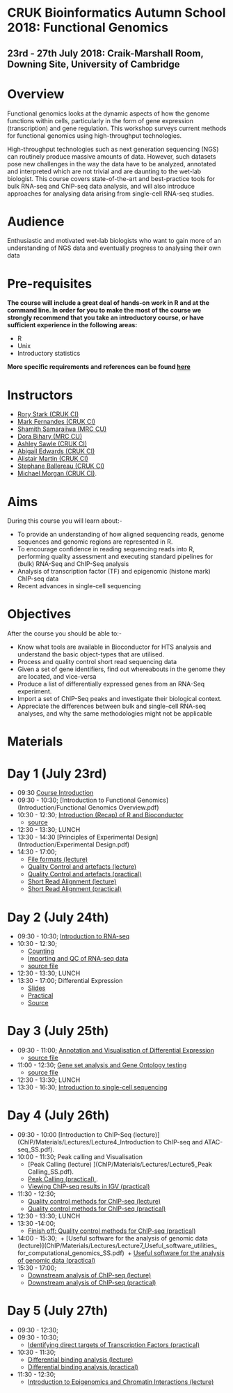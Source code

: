 # CRUK Bioinformatics Autumn School 2018: Functional Genomics

## 23rd - 27th July 2018: Craik-Marshall Room, Downing Site, University of Cambridge

# Overview

Functional genomics looks at the dynamic aspects of how the genome functions within cells,
particularly in the form of gene expression (transcription) and gene regulation. This workshop surveys
current methods for functional genomics using high-throughput technologies. 

High-throughput technologies such as next generation sequencing (NGS) can routinely produce massive amounts of data. However, such datasets pose new challenges in the way the data have to be analyzed, annotated and interpreted which are not trivial and are daunting to the wet-lab biologist. This course covers state-of-the-art and best-practice tools for bulk RNA-seq and ChIP-seq data analysis, and will also introduce approaches for analysing data arising from single-cell RNA-seq studies.

# Audience

Enthusiastic and motivated wet-lab biologists who want to gain more of an understanding of NGS data and eventually progress to analysing their own data

# Pre-requisites

**The course will include a great deal of hands-on work in R and at the command line. In order for you to make the most of the course we strongly recommend that you take an introductory course, or have sufficient experience in the following areas:**

- R
- Unix
- Introductory statistics

**More specific requirements and references can be found [here](http://www.cruk.cam.ac.uk/bioinformatics-summer-school-prerequisites)**


# Instructors

- [Rory Stark (CRUK CI)](http://www.cruk.cam.ac.uk/core-facilities/bioinformatics-core)
- [Mark Fernandes (CRUK CI)](http://www.cruk.cam.ac.uk/core-facilities/bioinformatics-core)
- [Shamith Samarajiwa (MRC CU)](http://www.mrc-cu.cam.ac.uk/research/Shamith-Samarajiwa-folder)
- [Dora Bihary (MRC CU)](http://www.mrc-cu.cam.ac.uk/research/Shamith-Samarajiwa-folder)
- [Ashley Sawle (CRUK CI)](http://www.cruk.cam.ac.uk/core-facilities/bioinformatics-core)
- [Abigail Edwards (CRUK CI)](http://www.cruk.cam.ac.uk/core-facilities/bioinformatics-core)
- [Alistair Martin (CRUK CI)](http://www.cruk.cam.ac.uk/research-groups/caldas-group)
- [Stephane Ballereau (CRUK CI)](http://www.cruk.cam.ac.uk/core-facilities/bioinformatics-core)
- [Michael Morgan (CRUK CI)](http://www.cruk.cam.ac.uk/).  


# Aims
During this course you will learn about:-

- To provide an understanding of how aligned sequencing reads, genome sequences and genomic regions are represented in R.
- To encourage confidence in reading sequencing reads into R, performing quality assessment and executing standard pipelines for (bulk) RNA-Seq and ChIP-Seq analysis 
- Analysis of transcription factor (TF) and epigenomic (histone mark) ChIP-seq data 
- Recent advances in single-cell sequencing

# Objectives
After the course you should be able to:-

- Know what tools are available in Bioconductor for HTS analysis and understand the basic object-types that are utilised.
- Process and quality control short read sequencing data 
- Given a set of gene identifiers, find out whereabouts in the genome they are located, and vice-versa 
- Produce a list of differentially expressed genes from an RNA-Seq experiment.
- Import a set of ChIP-Seq peaks and investigate their biological context.
- Appreciate the differences between bulk and single-cell RNA-seq analyses, and why the same methodologies might not be applicable

# Materials

# Day 1 (July 23rd)

- 09:30 [Course Introduction](Introduction/Session1-intro.html)
- 09:30 - 10:30; [Introduction to Functional Genomics](Introduction/Functional Genomics Overview.pdf)
- 10:30 - 12:30; [Introduction (Recap) of R and Bioconductor](Introduction/bioc-intro.nb.html)
  + [source](Introduction/bioc-intro.Rmd)
- 12:30 - 13:30; LUNCH
- 13:30 - 14:30 [Principles of Experimental Design](Introduction/Experimental Design.pdf)
- 14:30 - 17:00;
    + [File formats (lecture)](Introduction/SS_DB/Materials/Lectures/Lecture1_fileFormats_DB.pdf)
    + [Quality Control and artefacts (lecture)](Introduction/SS_DB/Materials/Lectures/Lecture2_qualityControl_artefactRemoval_DB.pdf)
    + [Quality Control and artefacts (practical)](Introduction/SS_DB/Materials/Practicals/Practical1_qualityControl_artefactRemoval_DB.pdf)
    + [Short Read Alignment (lecture)](Introduction/SS_DB/Materials/Lectures/Lecture3_ShortRead_Alignment_SS.pdf)
    + [Short Read Alignment (practical)](Introduction/SS_DB/Materials/Practicals/Practical2_Sequence_Alignment_SS.html)
    
# Day 2 (July 24th)

- 09:30 - 10:30; [Introduction to RNA-seq](RNASeq/slides/rnaSeq_Sept2017.pdf)
- 10:30 - 12:30; 
  + [Counting](RNASeq/count.nb.html)
  + [Importing and QC of RNA-seq data](RNASeq/rna-seq-preprocessing.nb.html)
  + [source file](RNASeq/slides/rna-seq-preprocessing.nb.Rmd)
- 12:30 - 13:30; LUNCH
- 13:30 - 17:00; Differential Expression
  + [Slides](RNASeq/slides/LinearModels.pdf)
  + [Practical](DifferentialExpression/rna-seq-de.nb.html)
  + [Source](DifferentialExpression/rna-seq.Rmd)

# Day 3 (July 25th)

- 09:30 - 11:00; [Annotation and Visualisation of Differential Expression](RNASeq/rna-seq-annotation-visualisation.nb.html)
  + [source file](RNASeq/rna-seq-annotation-visualisation.nb.Rmd)
- 11:00 - 12:30; [Gene set analysis and Gene Ontology testing](RNASeq/rna-seq-gene-set-testing.nb.html)
  + [source file](RNASeq/rna-seq-gene-set-testing.Rmd)
- 12:30 - 13:30; LUNCH
- 13:30 - 16:30; [Introduction to single-cell sequencing](SingleCell/index.html)

# Day 4 (July 26th)

- 09:30 - 10:00 [Introduction to ChIP-Seq (lecture)](ChIP/Materials/Lectures/Lecture4_Introduction to ChIP-seq and ATAC-seq_SS.pdf). 
- 10:00 - 11:30; Peak calling and Visualisation  
  + [Peak Calling (lecture) ](ChIP/Materials/Lectures/Lecture5_Peak Calling_SS.pdf). 
  + [Peak Calling (practical) ](ChIP/Materials/Practicals/Prctical4_PeakCalling_SS.pdf). 
  + [Viewing ChIP-seq results in IGV (practical) ](ChIP/Materials/Practicals/Practical3_IGV_DB.pdf)
- 11:30 - 12:30;
  + [Quality control methods for ChIP-seq (lecture)](ChIP/Materials/Lectures/Lecture6_chipqc_DB.pdf)
  + [Quality control methods for ChIP-seq (practical)](ChIP/Materials/Practicals/Practical5_chipqc_DB.pdf)
- 12:30 - 13:30; LUNCH
- 13:30 -14:00;
  + [Finish off: Quality control methods for ChIP-seq (practical)](ChIP/Materials/Practicals/Practical5_chipqc_DB.pdf)
- 14:00 - 15:30; 
  + [Useful software for the analysis of genomic data (lecture)](ChIP/Materials/Lectures/Lecture7_Useful_software_utilities_ for_computational_genomics_SS.pdf)
  + [Useful software for the analysis of genomic data (practical)](ChIP/Materials/Practicals/Practical6_Useful_Utilities_for_Genomics.pdf)
- 15:30 - 17:00;
  + [Downstream analysis of ChIP-seq (lecture)](ChIP/Materials/Lectures/Lecture_8_and_9_Downstream_Analysis_of_ChIPseq_SS.pdf)
  + [Downstream analysis of ChIP-seq (practical)](ChIP/Materials/Practicals/Practical7_DownStreamAnalysis.pdf)
  
# Day 5 (July 27th)

- 09:30 - 12:30; 
- 09:30 - 10:30;  
  + [Identifying direct targets of Transcription Factors (practical)](ChIP/Materials/Practicals/Practical8_Rcade_SS.pdf)
- 10:30 - 11:30;  
  + [Differential binding analysis (lecture)](ChIP/Materials/Lectures/Lecture10_Differential_binding.pdf)
  + [Differential binding analysis (practical)](ChIP/Materials/Practicals/Practical9_diffbind_DB.pdf)
- 11:30 - 12:30; 
  + [Introduction to Epigenomics and Chromatin Interactions (lecture)](ChIP/Materials/Lectures/Lecture11_Intro_to_Epigenomics_SS.pdf)
  
<!--
## Data
- Mouse mammary data (counts): [https://figshare.com/s/1d788fd384d33e913a2a](https://figshare.com/s/1d788fd384d33e913a2a)
-->
